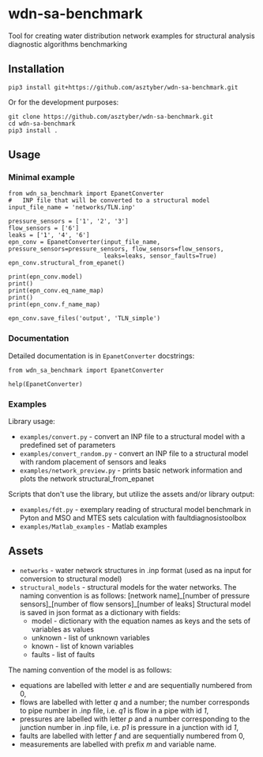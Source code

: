 # wdn-sa-benchmark
Tool for creating water distribution network examples for structural analysis diagnostic algorithms benchmarking

## Installation

```
pip3 install git+https://github.com/asztyber/wdn-sa-benchmark.git
```

Or for the development purposes:

```
git clone https://github.com/asztyber/wdn-sa-benchmark.git
cd wdn-sa-benchmark
pip3 install .
```

## Usage

### Minimal example

```
from wdn_sa_benchmark import EpanetConverter
#   INP file that will be converted to a structural model
input_file_name = 'networks/TLN.inp'

pressure_sensors = ['1', '2', '3']
flow_sensors = ['6']
leaks = ['1', '4', '6']
epn_conv = EpanetConverter(input_file_name, pressure_sensors=pressure_sensors, flow_sensors=flow_sensors,
                           leaks=leaks, sensor_faults=True)
epn_conv.structural_from_epanet()

print(epn_conv.model)
print()
print(epn_conv.eq_name_map)
print()
print(epn_conv.f_name_map)

epn_conv.save_files('output', 'TLN_simple')
```

### Documentation

Detailed documentation is in `EpanetConverter` docstrings:

```
from wdn_sa_benchmark import EpanetConverter

help(EpanetConverter)
```


### Examples

Library usage:
* `examples/convert.py` - convert an INP file to a structural model with a predefined set of parameters
* `examples/convert_random.py` - convert an INP file to a structural model with random placement of sensors and leaks
* `examples/network_preview.py` - prints basic network information and plots the network structural_from_epanet

Scripts that don't use the library, but utilize the assets and/or library output:
* `examples/fdt.py` - exemplary reading of structural model benchmark in Pyton and MSO and MTES sets calculation with
faultdiagnosistoolbox
* `examples/Matlab_examples`  - Matlab examples

## Assets

* `networks` - water network structures in .inp format (used as na input for conversion to structural model)
* `structural_models` - structural models for the water networks. The naming convention is as follows:
[network name]\_[number of pressure sensors]\_[number of flow sensors]\_[number of leaks]
Structural model is saved in json format as a dictionary with fields:
  - model - dictionary with the equation names as keys and the sets of variables as values
  - unknown - list of unknown variables
  - known - list of known variables
  - faults - list of faults
  
 The naming convention of the model is as follows:
   - equations are labelled with letter _e_ and are sequentially numbered from 0,
   - flows are labelled with letter _q_ and a number; the number corresponds to pipe number in .inp file, i.e. _q1_ is flow in a pipe with id _1_,
   - pressures are labelled with letter _p_ and a number corresponding to the junction number in .inp file, i.e. _p1_ is pressure in a junction with id _1_,
   - faults are labelled with letter _f_ and are sequentially numbered from 0,
   - measurements are labelled with prefix _m_ and variable name.
